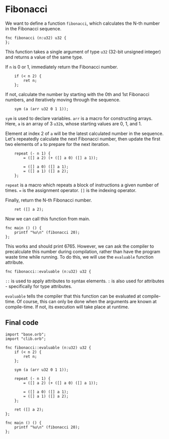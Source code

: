 # Fibonacci

We want to define a function `fibonacci`, which calculates the N-th number in the Fibonacci sequence.

```
fnc fibonacci (n:u32) u32 {
};
```

This function takes a single argument of type `u32` (32-bit unsigned integer) and returns a value of the same type.

If `n` is 0 or 1, immediately return the Fibonacci number.

```
    if (< n 2) {
        ret n;
    };
```

If not, calculate the number by starting with the 0th and 1st Fibonacci numbers, and iteratively moving through the sequence.

```
    sym (a (arr u32 0 1 1));
```

`sym` is used to declare variables. `arr` is a macro for constructing arrays. Here, `a` is an array of 3 `u32`s, whose starting values are 0, 1, and 1.

Element at index 2 of `a` will be the latest calculated number in the sequence. Let's repeatedly calculate the next Fibonacci number, then update the first two elements of `a` to prepare for the next iteration.

```
    repeat (- n 1) {
        = ([] a 2) (+ ([] a 0) ([] a 1));
        
        = ([] a 0) ([] a 1);
        = ([] a 1) ([] a 2);
    };
```

`repeat` is a macro which repeats a block of instructions a given number of times. `=` is the assignment operator. `[]` is the indexing operator.

Finally, return the N-th Fibonacci number.

```
    ret ([] a 2);
```

Now we can call this function from main.

```
fnc main () () {
    printf "%u\n" (fibonacci 20);
};
```

This works and should print 6765. However, we can ask the compiler to precalculate this number during compilation, rather than have the program waste time while running. To do this, we will use the `evaluable` function attribute.

```
fnc fibonacci::evaluable (n:u32) u32 {
```

`::` is used to apply attributes to syntax elements. `:` is also used for attributes - specifically for type attributes.

`evaluable` tells the compiler that this function can be evaluated at compile-time. Of course, this can only be done when the arguments are known at compile-time. If not, its execution will take place at runtime.

## Final code

```
import "base.orb";
import "clib.orb";

fnc fibonacci::evaluable (n:u32) u32 {
    if (< n 2) {
        ret n;
    };

    sym (a (arr u32 0 1 1));

    repeat (- n 1) {
        = ([] a 2) (+ ([] a 0) ([] a 1));
        
        = ([] a 0) ([] a 1);
        = ([] a 1) ([] a 2);
    };

    ret ([] a 2);
};

fnc main () () {
    printf "%u\n" (fibonacci 20);
};
```